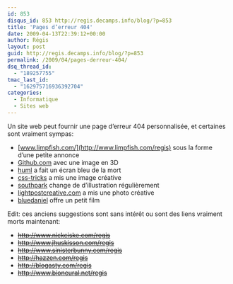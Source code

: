 ```yaml
---
id: 853
disqus_id: 853 http://regis.decamps.info/blog/?p=853
title: 'Pages d’erreur 404'
date: 2009-04-13T22:39:12+00:00
author: Régis
layout: post
guid: http://regis.decamps.info/blog/?p=853
permalink: /2009/04/pages-derreur-404/
dsq_thread_id:
  - "189257755"
tmac_last_id:
  - "162975716936392704"
categories:
  - Informatique
  - Sites web
---
```

Un site web peut fournir une page d’erreur 404 personnalisée, et certaines sont vraiment sympas:

  * [www.limpfish.com/](http://www.limpfish.com/regis) sous la forme d’une petite annonce
  * [Github.com](https://github.com/0no.html) avec une image en 3D
  * [huml](http://huml.org/404.shtml) a fait un écran bleu de la mort
  * [css-tricks](http://css-tricks.com/regis) a mis une image créative
  * [southpark](http://www.southparkstudios.com/regis) change de d’illustration régulièrement
  * [lightpostcreative.com](http://www.lightpostcreative.com/regis) a mis une photo créative
  * [bluedaniel](http://www.bluedaniel.com/regis) offre un petit film

Edit: ces anciens suggestions sont sans intérêt ou sont des liens vraiment morts maintenant:
  
<strike>

  * <http://www.nickciske.com/regis>
  * <http://www.jhuskisson.com/regis>
  * <http://www.sinisterbunny.com/regis>
  * <http://hazzen.com/regis>
  * <http://blogasty.com/regis>
  * <http://www.bioneural.net/regis>

</strike>
